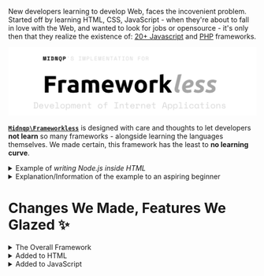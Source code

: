 New developers learning to develop Web, faces the incovenient problem. Started off by learning HTML, CSS, JavaScript - when they're about to fall in love with the Web, and wanted to look for jobs or opensource - it's only then that they realize the existence of: [20+ Javascript](https://en.wikipedia.org/wiki/List_of_JavaScript_libraries#Web-application_related_(MVC,_MVVM)) and [PHP](https://en.wikipedia.org/wiki/Category:PHP_frameworks) frameworks.


![](https://raw.githubusercontent.com/midnqp/midnqp/main/cdn/frameworkless-intro.jpg)




[__`Midnqp\Frameworkless`__]() is designed with care and thoughts to let developers **not learn** so many frameworks - alongside learning the languages themselves. We made certain, this framework has the least to **no learning curve**.

<details>
  <summary>Example of <i>writing Node.js inside HTML</i></summary>
  
```html
<html>
<require>/comp/head.html</require>


  
<body>
  <require>/comp/navbar.html</require>
  
  
  <script nodejs>
  var sql = 'SELECT name, email FROM users'
  dbQuery(sql, function(result) {
    for (i = 0; i < result.length; i++)
      console.log(result.name, result.email)
  })
  </script>
    
    
  <require>/comp/footer.html</require>
</body>
  
  
  
</html>
```
</details>

    
    

<details>
  <summary>Explanation/Information of the example to an aspiring beginner</summary>
  
  - HTML, CSS, JS are languages executed by _web browsers_. Using them you can build _static_ websites. But, to build a _dynamic_ web site/app, which stores and retrieves data - having a _database_ is inevitable. 
  - Example: **MySQL**. Most databases like MySQL use a terribly simple language named **SQL** (Structured Query Language). Install the database service for your operating system, and learn SQL.
  - For security reasons, you can never ever talk to _database_ using browser-side languages. You'll need the _server-side_ ones. Since most people like you and us already know and love JavaScript, some very smart people used this browser-side language to build a server-side one. 
  - The name is **Node.js**. The syntax of Node is absolutely same as the JavaScript in our browser. But Node has extra capabilities. `Midnqp\Frameworkless` is built using Node. Since you already know JavaScript, there isn't much to learn.
</details>
  
  
  
  

  
  
  
# Changes We Made, Features We Glazed ✨

<details>
  <summary>The Overall Framework</summary>
  
  - Extremely quick & easy to write web apps/sites
  - **Hot reload** _(make changes to files, see them immediately at browser)_
  - Like ReactJS, **minimal DOM changes** ensure _swift & elegant_ UI ✨
  - Featherweight and lightspeed fast - **serve enormous requests** per second
  - Built-in support for Web Apps
  - Simple routing
  - Scheduled Tasks
  - Mails
</details>
  
  
<details>
  <summary>Added to HTML</summary>
  
  - `<require>` fetches an HTML file using AJAX and **inserts** right there.
  - `<script nodejs>` The server-side JavaScript you'll write within the script tags with `nodejs` boolean attribute, gets executed by this framework, and is never sent to web browsers.
</details>  
  
  
<details>
  <summary>Added to JavaScript</summary>
  
  - Little trick to easily reuse UI components
  - jQuery included. Browser-side JavaScript has long names like `getElementById`, jQuery doesn't. Using jQuery for _productivity & convenience_ will have little to none noticeable effects on performance.
</details>
